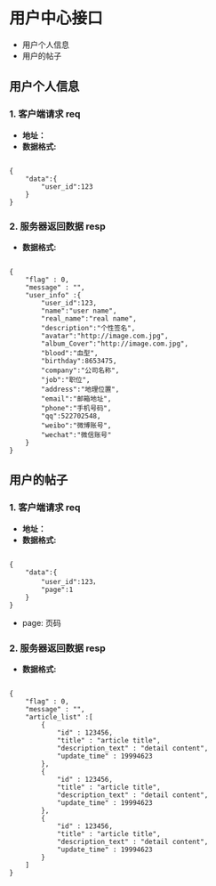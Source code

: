 # 用户中心接口
* 用户个人信息
* 用户的帖子

## 用户个人信息

### 1. 客户端请求 req
* **地址：** 
* **数据格式:**
<pre><code>
{
	"data":{
		"user_id":123
	}
}
</code></pre>

### 2. 服务器返回数据 resp

* **数据格式:**
<pre><code>
{
    "flag" : 0,
    "message" : "",
    "user_info" :{
        "user_id":123,
        "name":"user name",
        "real_name":"real name",
        "description":"个性签名",
        "avatar":"http://image.com.jpg",
        "album_Cover":"http://image.com.jpg",
        "blood":"血型",
        "birthday":8653475,
        "company":"公司名称",
        "job":"职位",
        "address":"地理位置",
        "email":"邮箱地址",
        "phone":"手机号码",
        "qq":522702548,
        "weibo":"微博账号",
        "wechat":"微信账号"
	}
}
</code></pre>


## 用户的帖子

### 1. 客户端请求 req
* **地址：** 
* **数据格式:**
<pre><code>
{
    "data":{
        "user_id":123，
        "page":1
	}
}
</code></pre>

* page: 页码

### 2. 服务器返回数据 resp

* **数据格式:**
<pre><code>
{
    "flag" : 0,
    "message" : "",
    "article_list" :[
        {
            "id" : 123456,
            "title" : "article title",
            "description_text" : "detail content",
            "update_time" : 19994623
        },
        {
            "id" : 123456,
            "title" : "article title",
            "description_text" : "detail content",
            "update_time" : 19994623
        },
        {
            "id" : 123456,
            "title" : "article title",
            "description_text" : "detail content",
            "update_time" : 19994623
        }
    ]
}
</code></pre>